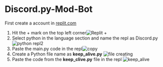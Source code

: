 # Discord.py-Mod-Bot

First create a account in [replit.com](https://replit.com/signup?from=landing) <br>
1. Hit the + mark on the top left corner![Replit +](https://user-images.githubusercontent.com/91129706/140275745-07143149-0924-4712-b48d-a2db4cbf0e4c.png)<br>
2. Select python in the language section and name the repl as Discord.py![python repl2](https://user-images.githubusercontent.com/91129706/140276458-9cc8ecf2-d5dd-4e2d-b24e-6435335bb858.png)<br>
3. Paste the main.py code in the repl![copy](https://user-images.githubusercontent.com/91129706/140276725-515a7f25-1cc2-4fd9-b68c-ad8eb5c6e40f.png)<br>
4. Create a Python file name as **keep_alive.py** ![file creating](https://user-images.githubusercontent.com/91129706/140533171-bdee43e3-0f30-4c72-a33c-b35207af6714.png)
5. Paste the code from the **keep_clive.py** file in the repl ![keep_alive](https://user-images.githubusercontent.com/91129706/140533410-25fa1084-f27f-4747-82aa-538edf0925be.png)



